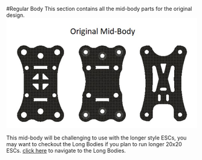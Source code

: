 #Regular Body
This section contains all the mid-body parts for the original design.
![](/Images/Regular_Body/Regular%20Body.jpg)

This mid-body will be challenging to use with the longer style ESCs, you may want to checkout the Long Bodies if you plan to run longer 20x20 ESCs. 
[click here](Long_Bodies/Readme.md) to navigate to the Long Bodies.
